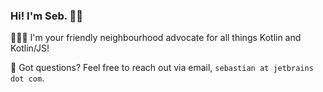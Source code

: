 ### Hi! I'm Seb. 👋🏼

👨🏻‍💻 I'm your friendly neighbourhood advocate for all things Kotlin and Kotlin/JS!

🤔 Got questions? Feel free to reach out via email, `sebastian at jetbrains dot com`.

<!--
**SebastianAigner/SebastianAigner** is a ✨ _special_ ✨ repository because its `README.md` (this file) appears on your GitHub profile.

Here are some ideas to get you started:

- 🔭 I’m currently working on ...
- 🌱 I’m currently learning ...
- 👯 I’m looking to collaborate on ...
- 🤔 I’m looking for help with ...
- 💬 Ask me about ...
- 📫 How to reach me: ...
- 😄 Pronouns: ...
- ⚡ Fun fact: ...
-->
